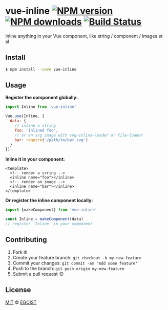 # vue-inline [![NPM version](https://img.shields.io/npm/v/vue-svg-icon.svg?style=flat-square)](https://npmjs.com/package/vue-svg-icon) [![NPM downloads](https://img.shields.io/npm/dm/vue-svg-icon.svg?style=flat-square)](https://npmjs.com/package/vue-svg-icon) [![Build Status](https://img.shields.io/circleci/project/egoist/vue-svg-icon/master.svg?style=flat-square)](https://circleci.com/gh/egoist/vue-svg-icon)

Inline anything in your Vue component, like string / component / images et al

## Install

```bash
$ npm install --save vue-inline
```

## Usage

**Register the component globally:**

```js
import Inline from 'vue-inline'

Vue.use(Inline, {
  data: {
    // inline a string
    foo: 'inlined foo',
    // or an svg image with svg-inline-loader or file-loader
    bar: require('/path/to/bar.svg')
  }
})
```

**Inline it in your component:**

```vue
<template>
  <!-- render a srring -->
  <inline name="foo"></inline>
  <!-- render an image -->
  <inline name="bar"></inline>
</template>
```

**Or register the inline component locally:**

```js
import {makeComponent} from 'vue-inline'

const Inline = makeComponent(data)
// register `Inline` in your component
```

## Contributing

1. Fork it!
2. Create your feature branch: `git checkout -b my-new-feature`
3. Commit your changes: `git commit -am 'Add some feature'`
4. Push to the branch: `git push origin my-new-feature`
5. Submit a pull request :D

## License

[MIT](https://egoist.mit-license.org/) © [EGOIST](https://github.com/egoist)
